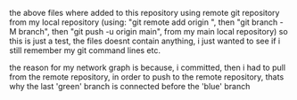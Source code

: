 the above files where added to this repository using remote git repository from my local repository (using: "git remote add origin <url of github repository>", then "git branch -M branch", then "git push -u origin main", from my main local repository)
so this is just a test, the files doesnt contain anything, i just wanted to see if i still remember my git command lines etc.

the reason for my network graph is because, i committed, then i had to pull from the remote repository, in order to push to the remote repository, thats why the last 'green' branch is connected before the 'blue' branch
